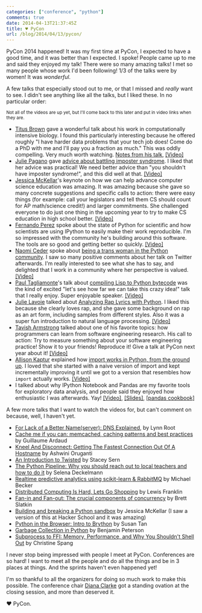 ```yaml
---
categories: ["conference", "python"]
comments: true
date: 2014-04-13T21:37:45Z
title: ♥ PyCon
url: /blog/2014/04/13/pycon/
---
```


PyCon 2014 happened! It was my first time at PyCon, I expected to have
a good time, and it was better than I expected. I spoke! People came
up to me and said they enjoyed my talk! There were so many amazing
talks! I met so many people whose work I'd been following! 1/3 of the
talks were by women! It was *wonderful*.


A few talks that especially stood out to me, or that I missed and
*really* want to see. I didn't see anything like all the talks, but I
liked these. In no particular order:

<!--more-->

<small>
Not all of the videos are up yet, but I'll come back to this later and
put in video links when they are.
</small>

* [Titus Brown](https://twitter.com/ctitusbrown) gave a wonderful talk
  about his work in computationally intensive biology. I found this
  particularly interesting because he offered roughly "I have harder
  data problems that your tech job does! Come do a PhD with me and
  I'll pay you a fraction as much." This was oddly compelling. Very
  much worth watching.
  [Notes from his talk](http://ivory.idyll.org/blog/2014-pycon.html),
  [[Video]](http://pyvideo.org/video/2697/data-intensive-biology-in-the-cloud-instrumentin)
* [Julie Pagano](https://twitter.com/juliepagano) gave
  [advice about battling imposter syndrome](https://us.pycon.org/2014/schedule/presentation/164/).
  I liked that her advice was practical! We need better advice than
  "you shouldn't have imposter syndrome!", and this did well at that.
  [[Video]](http://pyvideo.org/video/2659/its-dangerous-to-go-alone-battling-the-invisibl)
* [Jessica McKellar](https://twitter.com/jessicamckellar)'s keynote on how we can help advance computer
  science education was amazing. It was amazing because she gave so
  many concrete suggestions and specific calls to action: there were
  easy things (for example: call your legislators and tell them CS
  should count for AP math/science credit!) and larger commitments.
  She challenged everyone to do just one thing in the upcoming year to
  try to make CS education in high school better.
  [[Video]](http://pyvideo.org/video/2684/keynote-jessica-mckellar)
* [Fernando Perez](https://twitter.com/fperez_org) spoke about the
  state of Python for scientific and how scientists are using IPython
  to easily make their work reproducible. I'm so impressed with the
  community he's building around this software. The tools are so good
  and getting better so quickly.
  [[Video]](http://pyvideo.org/video/2683/keynote-fernando-perez)
* [Naomi Ceder](https://twitter.com/NaomiCeder) spoke about
  [being a trans woman in the Python community](https://us.pycon.org/2014/schedule/presentation/182/).
  I saw so many positive comments about her talk on Twitter
  afterwards. I'm really interested to see what she has to say, and
  delighted that I work in a community where her perspective is
  valued.
  [[Video]](http://pyvideo.org/video/2671/farewell-and-welcome-home-python-in-two-genders)
* [Paul Tagliamonte](https://twitter.com/paultag)'s talk about
  [compiling Lisp to Python bytecode](https://us.pycon.org/2014/schedule/presentation/192/)
  was the kind of excited "let's see how far we can take this crazy
  idea!" talk that I really enjoy. Super enjoyable speaker.
  [[Video]](http://pyvideo.org/video/2616/getting-hy-on-python-how-to-implement-a-lisp-fro)
* [Julie Lavoie](https://twitter.com/hsjuju2) talked about
  [Analyzing Rap Lyrics with Python](https://us.pycon.org/2014/schedule/presentation/179/).
  I liked this because she clearly loves rap, and she gave some
  background on rap as an art form, including samples from different
  styles. Also it was a super fun introduction to natural language
  processing.
  [[Video]](http://pyvideo.org/video/2658/analyzing-rap-lyrics-with-python)
* [Tavish Armstrong](https://twitter.com/tavarm) talked about one of
  his favorite topics: how programmers can learn from software
  engineering research. His call to action: Try to measure something
  about your software engineering practice! Show it to your friends!
  Reproduce it! Give a talk at PyCon next year about it!
  [[Video]](http://pyvideo.org/video/2696/software-engineering-research-for-hackers-bridgi)
* [Allison Kaptur](https://twitter.com/akaptur) explained how
  [import works in Python, from the ground up](https://us.pycon.org/2014/schedule/presentation/229/).
  I loved that she started with a naive version of import and kept
  incrementally improving it until we got to a version that resembles
  how `import` actually works.
  [[Video]](http://pyvideo.org/video/2567/import-ant-decisions)
* I talked about why IPython Notebook and Pandas are my favorite tools
  for exploratory data analysis, and people said they enjoyed how
  enthusiastic I was afterwards. Yay!
  [[Video]](http://pyvideo.org/video/2657/diving-into-open-data-with-ipython-notebook-pan-0),
  [[Slides]](http://bit.ly/pycon-pandas), [[pandas cookbook]](https://github.com/jvns/pandas-cookbook)

A few more talks that I want to watch the videos for, but can't
comment on because, well, I haven't yet.

* [For Lack of a Better Name(server): DNS Explained](http://pyvideo.org/video/2600/for-lack-of-a-better-nameserver-dns-explained),
  by Lynn Root
* [Cache me if you can: memcached, caching patterns and best practices](http://pyvideo.org/video/2578/cache-me-if-you-can-memcached-caching-patterns)
  by Guillaume Ardaud
* [Kneel And Disconnect: Getting The Fastest Connection Out Of A Hostname](http://pyvideo.org/video/2568/kneel-and-disconnect-getting-the-fastest-connect)
  by Ashwini Oruganti
* [An Introduction to Twisted](http://pyvideo.org/video/2622/an-introduction-to-twisted) by Stacey Sern
* [The Python Pipeline: Why you should reach out to local teachers and how to do it](http://pyvideo.org/video/2694/the-python-pipeline-why-you-should-reach-out-to) by Selena Deckelmann
* [Realtime predictive analytics using scikit-learn & RabbitMQ](http://pyvideo.org/video/2606/realtime-predictive-analytics-using-scikit-learn) by
  Michael Becker
* [Distributed Computing Is Hard, Lets Go Shopping](http://pyvideo.org/video/2598/distributed-computing-is-hard-lets-go-shopping) by Lewis Franklin
* [Fan-in and Fan-out: The crucial components of concurrency](http://pyvideo.org/video/2572/fan-in-and-fan-out-the-crucial-components-of-con) by Brett
  Slatkin
* [Building and breaking a Python sandbox](http://pyvideo.org/video/2585/building-and-breaking-a-python-sandbox) by Jessica McKellar (I saw a
  version of this at Hacker School and it was amazing)
* [Python in the Browser: Intro to Brython](http://pyvideo.org/video/2695/python-in-the-browser-intro-to-brython) by Susan Tan
* [Garbage Collection in Python](http://pyvideo.org/video/2633/garbage-collection-in-python) by Benjamin Peterson
* [Subprocess to FFI: Memory, Performance, and Why You Shouldn't Shell Out](http://pyvideo.org/video/2640/subprocess-to-ffi-memory-performance-and-why-y) by Christine Spang

I never stop being impressed with people I meet at PyCon. Conferences
are so hard! I want to meet all the people and do all the things and
be in 3 places at things. And the sprints haven't even happened yet!

I'm so thankful to all the organizers for doing so much work to make
this possible. The conference chair
[Diana Clarke](https://twitter.com/diana_clarke) got a standing
ovation at the closing session, and more than deserved it.

♥ PyCon.

